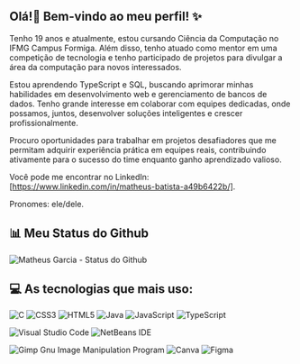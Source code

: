 ## Olá!👋 Bem-vindo ao meu perfil! ✨

<!--
**Matheusgb17/Matheusgb17** is a ✨ _special_ ✨ repository because its `README.md` (this file) appears on your GitHub profile.

Here are some ideas to get you started:

- 🔭 I’m currently working on ...
- 🌱 I’m currently learning ...
- 👯 I’m looking to collaborate on ...
- 🤔 I’m looking for help with ...
- 💬 Ask me about ...
- 📫 How to reach me: ...
- 😄 Pronouns: ...
- ⚡ Fun fact: ...
-->

Tenho 19 anos e atualmente, estou cursando Ciência da Computação no IFMG Campus Formiga. Além disso, tenho atuado como mentor em uma competição de tecnologia e tenho participado de projetos para divulgar a área da computação para novos interessados.

Estou aprendendo TypeScript e SQL, buscando aprimorar minhas habilidades em desenvolvimento web e gerenciamento de bancos de dados. Tenho grande interesse em colaborar com equipes dedicadas, onde possamos, juntos, desenvolver soluções inteligentes e crescer profissionalmente.

Procuro oportunidades para trabalhar em projetos desafiadores que me permitam adquirir experiência prática em equipes reais, contribuindo ativamente para o sucesso do time enquanto ganho aprendizado valioso.

Você pode me encontrar no LinkedIn: [https://www.linkedin.com/in/matheus-batista-a49b6422b/].

Pronomes: ele/dele.


## 📊 Meu Status do Github
![Matheus Garcia - Status do Github](https://github-readme-stats.vercel.app/api?username=Matheusgb17&show_icons=true&theme=jolly)

## 💻 As tecnologias que mais uso:

![C](https://img.shields.io/badge/c-%2300599C.svg?style=for-the-badge&logo=c&logoColor=white)
![CSS3](https://img.shields.io/badge/css3-%231572B6.svg?style=for-the-badge&logo=css3&logoColor=white)
![HTML5](https://img.shields.io/badge/html5-%23E34F26.svg?style=for-the-badge&logo=html5&logoColor=white)
![Java](https://img.shields.io/badge/java-%23ED8B00.svg?style=for-the-badge&logo=openjdk&logoColor=white)
![JavaScript](https://img.shields.io/badge/javascript-%23323330.svg?style=for-the-badge&logo=javascript&logoColor=%23F7DF1E)
![TypeScript](https://img.shields.io/badge/typescript-%23007ACC.svg?style=for-the-badge&logo=typescript&logoColor=white)

![Visual Studio Code](https://img.shields.io/badge/Visual%20Studio%20Code-0078d7.svg?style=for-the-badge&logo=visual-studio-code&logoColor=white)
![NetBeans IDE](https://img.shields.io/badge/NetBeansIDE-1B6AC6.svg?style=for-the-badge&logo=apache-netbeans-ide&logoColor=white)

![Gimp Gnu Image Manipulation Program](https://img.shields.io/badge/Gimp-657D8B?style=for-the-badge&logo=gimp&logoColor=FFFFFF)
![Canva](https://img.shields.io/badge/Canva-%2300C4CC.svg?style=for-the-badge&logo=Canva&logoColor=white)
![Figma](https://img.shields.io/badge/figma-%23F24E1E.svg?style=for-the-badge&logo=figma&logoColor=white)


